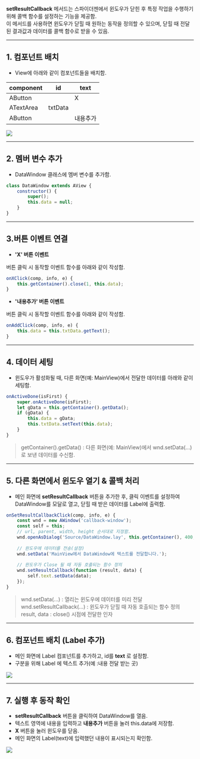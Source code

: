 

**setResultCallback** 메서드는 스파이더젠에서 윈도우가 닫힌 후 특정 작업을 수행하기 위해 콜백 함수를 설정하는 기능을 제공함.  
이 메서드를 사용하면 윈도우가 닫힐 때 원하는 동작을 정의할 수 있으며, 닫힐 때 전달된 결과값과 데이터를 콜백 함수로 받을 수 있음.

---

## 1. 컴포넌트 배치
* View에 아래와 같이 컴포넌트들을 배치함.

| component  | id     | text      |
| ---------- | ------ | --------- |
| AButton    |        | X         |
| ATextArea  | txtData|           |
| AButton    |        | 내용추가  |

![](https://wikidocs.net/images/page/24902/WindowsetResultCallback01.png)

---

## 2. 멤버 변수 추가
* DataWindow 클래스에 멤버 변수를 추가함.

```javascript
class DataWindow extends AView {
    constructor() {
        super();
        this.data = null;
    }
}
```

---

## 3.버튼 이벤트 연결
* **'X' 버튼 이벤트**

버튼 클릭 시 동작할 이벤트 함수를 아래와 같이 작성함.
```javascript
onXClick(comp, info, e) {
    this.getContainer().close(1, this.data);
}
```

* **'내용추가' 버튼 이벤트**

버튼 클릭 시 동작할 이벤트 함수를 아래와 같이 작성함.
```javascript
onAddClick(comp, info, e) {
    this.data = this.txtData.getText();
}
```

---

## 4. 데이터 세팅
* 윈도우가 활성화될 때, 다른 화면(예: MainView)에서 전달한 데이터를 아래와 같이 세팅함.

```javascript
onActiveDone(isFirst) {
    super.onActiveDone(isFirst);
    let gData = this.getContainer().getData();
    if (gData) {
        this.data = gData;
        this.txtData.setText(this.data);
    }
}
```

> getContainer().getData() : 다른 화면(예: MainView)에서 wnd.setData(...)로 보낸 데이터를 수신함.

---

## 5. 다른 화면에서 윈도우 열기 & 콜백 처리
* 메인 화면에 **setResultCallback** 버튼을 추가한 후, 클릭 이벤트를 설정하여 DataWindow를 모달로 열고, 닫힐 때 받은 데이터를 Label에 출력함.

```javascript
onSetResultCallbackClick(comp, info, e) {
    const wnd = new AWindow('callback-window');
    const self = this;
    // url, parent, width, height 순서대로 지정함.
    wnd.openAsDialog('Source/DataWindow.lay', this.getContainer(), 400, 400);
    
    // 윈도우에 데이터를 전송(설정)
    wnd.setData('MainView에서 DataWindow에 텍스트를 전달합니다.');
    
    // 윈도우가 Close 될 때 자동 호출되는 함수 정의
    wnd.setResultCallback(function (result, data) {
        self.text.setData(data);
    });
}
```

> wnd.setData(...) : 열리는 윈도우에 데이터를 미리 전달  
> wnd.setResultCallback(...) : 윈도우가 닫힐 때 자동 호출되는 함수 정의  
> result, data : close() 시점에 전달한 인자

---

## 6. 컴포넌트 배치 (Label 추가)
* 메인 화면에 Label 컴포넌트를 추가하고, id를 **text** 로 설정함.
* 구분을 위해 Label 에 텍스트 추가(예 :내용 전달 받는 곳)

![](https://wikidocs.net/images/page/24902/WindowsetResultCallback03.png)

---

## 7. 실행 후 동작 확인
* **setResultCallback** 버튼을 클릭하여 DataWindow를 열음.  
* 텍스트 영역에 내용을 입력하고 **내용추가** 버튼을 눌러 this.data에 저장함.  
* **X** 버튼을 눌러 윈도우를 닫음.  
* 메인 화면의 Label(text)에 입력했던 내용이 표시되는지 확인함.

![](https://wikidocs.net/images/page/24902/WindowsetResultCallback02.png)